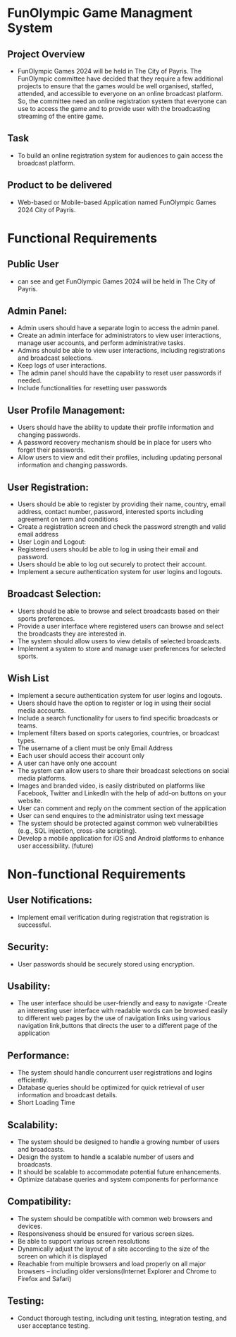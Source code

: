 # FunOlympic Game Managment System
## Project Overview
- FunOlympic Games 2024 will be held in The City of Payris. The FunOlympic committee have decided that they require a few additional projects to ensure that the games would be well organised, staffed, attended, and accessible to everyone on an online broadcast platform. So, the committee need an online registration system that everyone can use to access the game and to provide user with the broadcasting streaming of the entire game.
## Task
- To build an online registration system for audiences to gain access the broadcast platform.
## Product to be delivered
- Web-based or Mobile-based Application named FunOlympic Games 2024 City of Payris.
# Functional Requirements
## Public User
- can see and get FunOlympic Games 2024 will be held in The City of Payris.
## Admin Panel:
- Admin users should have a separate login to access the admin panel.
- Create an admin interface for administrators to view user interactions, manage user accounts, and perform administrative tasks.
- Admins should be able to view user interactions, including registrations and broadcast selections.
- Keep logs of user interactions.
- The admin panel should have the capability to reset user passwords if needed.
- Include functionalities for resetting user passwords
## User Profile Management:
- Users should have the ability to update their profile information and changing passwords.
- A password recovery mechanism should be in place for users who forget their passwords.
- Allow users to view and edit their profiles, including updating personal information and changing passwords.

## User Registration:
- Users should be able to register by providing their name, country, email address, contact number, password, interested sports including agreement on term and conditions
- Create a registration screen and check the password strength and valid email address
- User Login and Logout:
- Registered users should be able to log in using their email and password.
- Users should be able to log out securely to protect their account.
- Implement a secure authentication system for user logins and logouts.
## Broadcast Selection:
- Users should be able to browse and select broadcasts based on their sports preferences.
- Provide a user interface where registered users can browse and select the broadcasts they are interested in.
- The system should allow users to view details of selected broadcasts.
- Implement a system to store and manage user preferences for selected sports.

## Wish List
- Implement a secure authentication system for user logins and logouts.
- Users should have the option to register or log in using their social media accounts.
- Include a search functionality for users to find specific broadcasts or teams.
- Implement filters based on sports categories, countries, or broadcast types.
- The username of a client must be only Email Address
- Each user should access their account only
- A user can have only one account
- The system can allow users to share their broadcast selections on social media platforms.
- Images and branded video, is easily distributed on platforms like Facebook, Twitter and LinkedIn with the help of add-on buttons on your website.
- User can comment and reply on the comment section of the application
- User can send enquires to the administrator using text message
- The system should be protected against common web vulnerabilities (e.g., SQL injection, cross-site scripting).
- Develop a mobile application for iOS and Android platforms to enhance user accessibility. (future)
# Non-functional Requirements
## User Notifications:
- Implement email verification during registration that registration is successful.
## Security:
- User passwords should be securely stored using encryption.
## Usability:
- The user interface should be user-friendly and easy to navigate
-Create an interesting user interface with readable words can be browsed easily to different web pages by the use of navigation links using various navigation link,buttons that directs the user to a different page of the application
## Performance:
- The system should handle concurrent user registrations and logins efficiently.
- Database queries should be optimized for quick retrieval of user information and broadcast details.
- Short Loading Time
## Scalability:
- The system should be designed to handle a growing number of users and broadcasts.
- Design the system to handle a scalable number of users and broadcasts.
- It should be scalable to accommodate potential future enhancements.
- Optimize database queries and system components for performance
## Compatibility:
- The system should be compatible with common web browsers and devices.
- Responsiveness should be ensured for various screen sizes.
- Be able to support various screen resolutions
- Dynamically adjust the layout of a site according to the size of the screen on which it is displayed
- Reachable from multiple browsers and load properly on all major browsers – including older versions(Internet Explorer and Chrome to Firefox and Safari)
## Testing:
- Conduct thorough testing, including unit testing, integration testing, and user acceptance testing.
